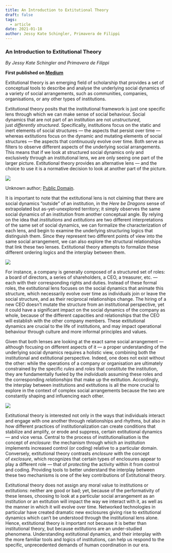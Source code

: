 ```yaml
---
title: An Introduction to Extitutional Theory
draft: false
tags:
  - article
date: 2021-01-18
author: Jessy Kate Schingler, Primavera de Filippi
---
```

### An Introduction to Extitutional Theory

_By Jessy Kate Schingler and Primavera de Filippi_

**First published on [Medium](https://medium.com/berkman-klein-center/an-introduction-to-extitutional-theory-e74b5a49ea53)**

Extitutional theory is an emerging field of scholarship that provides a set of conceptual tools to describe and analyse the underlying social dynamics of a variety of social arrangements, such as communities, companies, organisations, or any other types of institutions.

Extitutional theory posits that the institutional framework is just one specific lens through which we can make sense of social behaviour. Social dynamics that are not part of an institution are not _unstructured_, just _differently structured_. Specifically, institutions focus on the static and inert elements of social structures — the aspects that persist over time — whereas extitutions focus on the dynamic and mutating elements of social structures — the aspects that continuously evolve over time. Both serve as filters to observe different aspects of the underlying social arrangements. This means that if we look at structured social dynamics only and exclusively through an institutional lens, we are only seeing one part of the larger picture. Extitutional theory provides an alternative lens — and the choice to use it is a normative decision to look at another part of the picture.

![](https://miro.medium.com/v2/resize:fit:1400/1*BKU0AajVnWzhlmHHOJfsYQ.jpeg)

Unknown author; [Public Domain](https://commons.wikimedia.org/w/index.php?curid=80222262).

It is important to note that the extitutional lens is not claiming that there are social dynamics “outside” of an institution, in the _Here be Dragons_ sense of extrapolated but as-yet-unexplored territory; it simply observes the same social dynamics of an institution from another conceptual angle. By relying on the idea that _institutions_ and _extitutions_ are two different interpretations of the same set of social dynamics, we can formalize the characterization of each lens, and begin to examine the underlying structuring logics that distinguish them. Since they represent two different points of view into the same social arrangement, we can also explore the structural relationships that link these two lenses. Extitutional theory attempts to formalize these different ordering logics and the interplay between them.

![](https://miro.medium.com/v2/resize:fit:1400/1*hJCDkcWBUXXLigP4jLyzmw.jpeg)

For instance, a company is generally composed of a structured set of roles: a board of directors, a series of shareholders, a CEO, a treasurer, etc. — each with their corresponding rights and duties. Instead of these formal roles, the extitutional lens focuses on the social dynamics that animate this structure, which necessarily evolve over time as individuals join or leave the social structure, and as their reciprocal relationships change. The hiring of a new CEO doesn’t mutate the structure from an institutional perspective, yet it could have a significant impact on the social dynamics of the company as whole, because of the different capacities and relationships that the CEO will establish with the other company members. These extitutional dynamics are crucial to the life of institutions, and may impact operational behaviour through culture and more informal principles and values.

Given that both lenses are looking at the exact same social arrangement — although focusing on different aspects of it — a proper understanding of the underlying social dynamics requires a holistic view, combining both the institutional and extitutional perspective. Indeed, one does not exist without the other: while the operations of a company or organisation are ultimately constrained by the specific _rules_ and _roles_ that constitute the institution, they are fundamentally fueled by the _individuals_ assuming these roles and the corresponding _relationships_ that make up the extitution. Accordingly, the interplay between institutions and extitutions is all the more crucial to explore in the context of complex social arrangements because the two are constantly shaping and influencing each other.

![](https://miro.medium.com/v2/resize:fit:1400/1*-c0uXkSF4gF7jTb1aRDM8A.jpeg)

Extitutional theory is interested not only in the ways that individuals interact and engage with one another through relationships and rhythms, but also in how different practices of institutionalization can create conditions that stabilize and amplify, or erode and suppress, certain extitutional dynamics — and vice versa. Central to the process of institutionalisation is the concept of _enclosure_: the mechanism through which an institution implements increased control (or coding) relative to a particular domain. Conversely, extitutional theory contrasts _enclosure_ with the concept of _exclosure_, which recognizes that certain types of enclosures appear to play a different role — that of _protecting_ the activity within it from control and coding. Providing tools to better understand the interplay between these two mechanisms is one of the key contributions of Extitutional theory.

Extitutional theory does not assign any moral value to institutions or extitutions: neither are good or bad; yet, because of the performativity of these lenses, choosing to look at a particular social arrangement as an institution or an extitution will impact the way we interact with it, as well as the manner in which it will evolve over time. Networked technologies in particular have created dramatic new exclosures giving rise to extitutional dynamics which can’t be understood through the institutional lens alone. Hence, extitutional theory is important not because it is better than institutional theory, but because extitutions are an under-studied phenomena. Understanding extitutional dynamics, and their interplay with the more familiar tools and logics of institutions, can help us respond to the specific, unprecedented demands of human coordination in our era.
